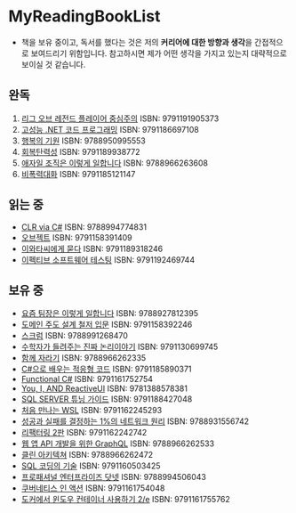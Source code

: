 # MyReadingBookList

- 책을 보유 중이고, 독서를 했다는 것은 저의 **커리어에 대한 방향과 생각**을 간접적으로 보여드리기 위함입니다. 참고하시면 제가 어떤 생각을 가지고 있는지 대략적으로 보이실 것 같습니다.

## 완독

1. [리그 오브 레전드 플레이어 중심주의](https://www.aladin.co.kr/shop/wproduct.aspx?ItemId=323999437) ISBN: 9791191905373
2. [고성능 .NET 코드 프로그래밍](https://www.aladin.co.kr/shop/wproduct.aspx?ItemId=75388863) ISBN: 9791186697108
3. [행복의 기원](https://www.aladin.co.kr/shop/wproduct.aspx?ItemId=273139330) ISBN: 9788950995553
4. [회복탄력성](https://www.aladin.co.kr/shop/wproduct.aspx?ItemId=187544571) ISBN: 9791189938772
5. [애자일 조직은 이렇게 일합니다](https://www.aladin.co.kr/shop/wproduct.aspx?ItemId=296976761&start=slayer) ISBN: 9788966263608
6. [비폭력대화](https://www.aladin.co.kr/shop/wproduct.aspx?ItemId=125174961) ISBN: 9791185121147

## 읽는 중

- [CLR via C#](https://www.aladin.co.kr/shop/wproduct.aspx?ItemId=49012922) ISBN: 9788994774831
- [오브젝트](https://aladin.co.kr/shop/wproduct.aspx?ItemId=193681076) ISBN: 9791158391409
- [이와타씨에게 묻다](https://www.aladin.co.kr/shop/wproduct.aspx?ItemId=272251382) ISBN: 9791189318246
- [이펙티브 소프트웨어 테스팅](https://www.aladin.co.kr/shop/wproduct.aspx?ItemId=311329128&start=slayer) ISBN: 9791192469744

## 보유 중

- [요즘 팀장은 이렇게 일합니다](https://www.aladin.co.kr/shop/wproduct.aspx?ItemId=274364114) ISBN: 9788927812395
- [도메인 주도 설계 철저 입문](https://www.aladin.co.kr/shop/wproduct.aspx?ItemId=252622256) ISBN: 9791158392246
- [스크럼](https://www.aladin.co.kr/shop/wproduct.aspx?ItemId=2620748) ISBN: 9788991268470
- [수학자가 들려주는 진짜 논리이야기](https://www.aladin.co.kr/shop/wproduct.aspx?ItemId=317864700&start=slayer) ISBN: 9791130699745
- [함께 자라기](https://www.aladin.co.kr/shop/wproduct.aspx?ItemId=175977462) ISBN: 9788966262335
- [C#으로 배우는 적응형 코드](https://www.aladin.co.kr/shop/wproduct.aspx?ItemId=70396929) ISBN: 9791185890371
- [Functional C#](https://www.aladin.co.kr/shop/wproduct.aspx?ItemId=182496337&start=slayer) ISBN: 9791161752754
- [You, I, AND ReactiveUI](https://www.blurb.com/b/8680442-you-i-and-reactiveui-color-hardcover) ISBN: 9781388578381
- [SQL SERVER 튜닝 가이드](https://www.aladin.co.kr/shop/wproduct.aspx?ItemId=292604393) ISBN: 9791188427048
- [처음 만나는 WSL](https://www.aladin.co.kr/shop/wproduct.aspx?ItemId=290145237) ISBN: 9791162245293
- [성공과 실패를 결정하는 1%의 네트워크 원리](https://www.aladin.co.kr/shop/wproduct.aspx?ItemId=243233851&start=slayer) ISBN: 9788931556742
- [리팩터링 2판](https://www.aladin.co.kr/shop/wproduct.aspx?ItemId=236186172&start=slayer) ISBN: 9791162242742
- [웹 앱 API 개발을 위한 GraphQL](https://www.aladin.co.kr/shop/wproduct.aspx?ItemId=214316947&start=slayer) ISBN: 9788966262533
- [클린 아키텍쳐](https://www.aladin.co.kr/shop/wproduct.aspx?ItemId=202322454) ISBN: 9788966262472
- [SQL 코딩의 기술](https://www.aladin.co.kr/shop/wproduct.aspx?ItemId=124421253) ISBN: 9791160503425
- [프로패셔널 엔터프라이즈 닷넷](https://www.aladin.co.kr/shop/wproduct.aspx?ItemId=7776938) ISBN: 9788994506043
- [쿠버네티스 인 액션](https://www.aladin.co.kr/shop/wproduct.aspx?ItemId=235962702&start=slayer) ISBN: 9791161754048
- [도커에서 윈도우 컨테이너 사용하기 2/e](https://www.aladin.co.kr/shop/wproduct.aspx?ItemId=280895443&start=slayer) ISBN: 9791161755762